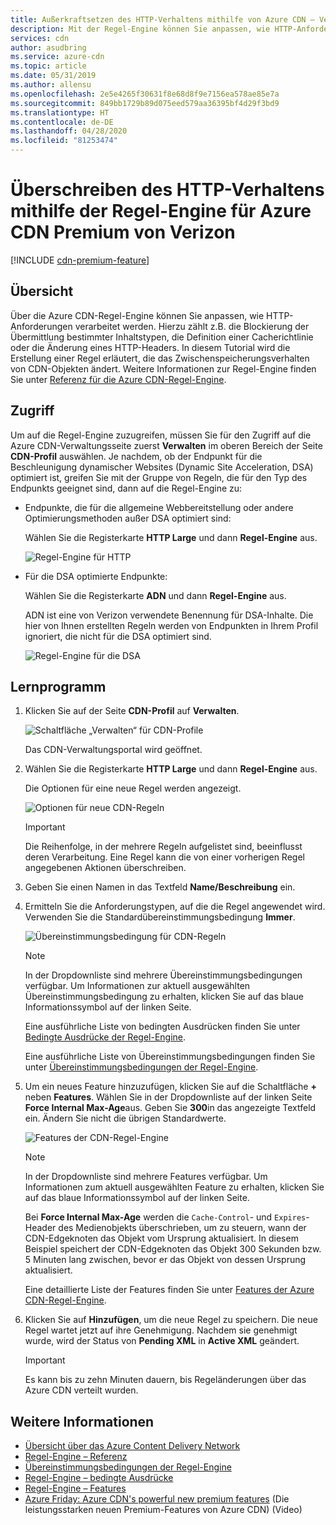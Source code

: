 ```yaml
---
title: Außerkraftsetzen des HTTP-Verhaltens mithilfe von Azure CDN – Verizon Premium-Regel-Engine
description: Mit der Regel-Engine können Sie anpassen, wie HTTP-Anforderungen von Azure CDN Premium von Verizon behandelt werden, z. B. Blockieren der Übermittlung bestimmter Inhaltstypen, Definieren einer Zwischenspeicherungsrichtlinie oder Ändern von HTTP-Headern.
services: cdn
author: asudbring
ms.service: azure-cdn
ms.topic: article
ms.date: 05/31/2019
ms.author: allensu
ms.openlocfilehash: 2e5e4265f30631f8e68d8f9e7156ea578ae85e7a
ms.sourcegitcommit: 849bb1729b89d075eed579aa36395bf4d29f3bd9
ms.translationtype: HT
ms.contentlocale: de-DE
ms.lasthandoff: 04/28/2020
ms.locfileid: "81253474"
---
```

# <a name="override-http-behavior-using-the-azure-cdn-from-verizon-premium-rules-engine"></a>Überschreiben des HTTP-Verhaltens mithilfe der Regel-Engine für Azure CDN Premium von Verizon

[!INCLUDE [cdn-premium-feature](../../includes/cdn-premium-feature.md)]

## <a name="overview"></a>Übersicht

Über die Azure CDN-Regel-Engine können Sie anpassen, wie HTTP-Anforderungen verarbeitet werden. Hierzu zählt z.B. die Blockierung der Übermittlung bestimmter Inhaltstypen, die Definition einer Cacherichtlinie oder die Änderung eines HTTP-Headers. In diesem Tutorial wird die Erstellung einer Regel erläutert, die das Zwischenspeicherungsverhalten von CDN-Objekten ändert. Weitere Informationen zur Regel-Engine finden Sie unter [Referenz für die Azure CDN-Regel-Engine](cdn-verizon-premium-rules-engine-reference.md).

## <a name="access"></a>Zugriff

Um auf die Regel-Engine zuzugreifen, müssen Sie für den Zugriff auf die Azure CDN-Verwaltungsseite zuerst **Verwalten** im oberen Bereich der Seite **CDN-Profil** auswählen. Je nachdem, ob der Endpunkt für die Beschleunigung dynamischer Websites (Dynamic Site Acceleration, DSA) optimiert ist, greifen Sie mit der Gruppe von Regeln, die für den Typ des Endpunkts geeignet sind, dann auf die Regel-Engine zu:

- Endpunkte, die für die allgemeine Webbereitstellung oder andere Optimierungsmethoden außer DSA optimiert sind:
    
    Wählen Sie die Registerkarte **HTTP Large** und dann **Regel-Engine** aus.

    ![Regel-Engine für HTTP](./media/cdn-rules-engine/cdn-http-rules-engine.png)

- Für die DSA optimierte Endpunkte:
    
    Wählen Sie die Registerkarte **ADN** und dann **Regel-Engine** aus.
    
    ADN ist eine von Verizon verwendete Benennung für DSA-Inhalte. Die hier von Ihnen erstellten Regeln werden von Endpunkten in Ihrem Profil ignoriert, die nicht für die DSA optimiert sind.

    ![Regel-Engine für die DSA](./media/cdn-rules-engine/cdn-dsa-rules-engine.png)

## <a name="tutorial"></a>Lernprogramm

1. Klicken Sie auf der Seite **CDN-Profil** auf **Verwalten**.
   
    ![Schaltfläche „Verwalten“ für CDN-Profile](./media/cdn-rules-engine/cdn-manage-btn.png)
   
    Das CDN-Verwaltungsportal wird geöffnet.

2. Wählen Sie die Registerkarte **HTTP Large** und dann **Regel-Engine** aus.
   
    Die Optionen für eine neue Regel werden angezeigt.
   
    ![Optionen für neue CDN-Regeln](./media/cdn-rules-engine/cdn-new-rule.png)
   
   > [!IMPORTANT]
   > Die Reihenfolge, in der mehrere Regeln aufgelistet sind, beeinflusst deren Verarbeitung. Eine Regel kann die von einer vorherigen Regel angegebenen Aktionen überschreiben.
   >

3. Geben Sie einen Namen in das Textfeld **Name/Beschreibung** ein.

4. Ermitteln Sie die Anforderungstypen, auf die die Regel angewendet wird. Verwenden Sie die Standardübereinstimmungsbedingung **Immer**.
   
   ![Übereinstimmungsbedingung für CDN-Regeln](./media/cdn-rules-engine/cdn-request-type.png)
   
   > [!NOTE]
   > In der Dropdownliste sind mehrere Übereinstimmungsbedingungen verfügbar. Um Informationen zur aktuell ausgewählten Übereinstimmungsbedingung zu erhalten, klicken Sie auf das blaue Informationssymbol auf der linken Seite.
   >
   >  Eine ausführliche Liste von bedingten Ausdrücken finden Sie unter [Bedingte Ausdrücke der Regel-Engine](cdn-verizon-premium-rules-engine-reference-match-conditions.md).
   >  
   > Eine ausführliche Liste von Übereinstimmungsbedingungen finden Sie unter [Übereinstimmungsbedingungen der Regel-Engine](cdn-verizon-premium-rules-engine-reference-match-conditions.md).
   >
   >

5. Um ein neues Feature hinzuzufügen, klicken Sie auf die Schaltfläche **+** neben **Features**.  Wählen Sie in der Dropdownliste auf der linken Seite **Force Internal Max-Age**aus.  Geben Sie **300**in das angezeigte Textfeld ein. Ändern Sie nicht die übrigen Standardwerte.
   
   ![Features der CDN-Regel-Engine](./media/cdn-rules-engine/cdn-new-feature.png)
   
   > [!NOTE]
   > In der Dropdownliste sind mehrere Features verfügbar. Um Informationen zum aktuell ausgewählten Feature zu erhalten, klicken Sie auf das blaue Informationssymbol auf der linken Seite.
   >
   > Bei **Force Internal Max-Age** werden die `Cache-Control`- und `Expires`-Header des Medienobjekts überschrieben, um zu steuern, wann der CDN-Edgeknoten das Objekt vom Ursprung aktualisiert. In diesem Beispiel speichert der CDN-Edgeknoten das Objekt 300 Sekunden bzw. 5 Minuten lang zwischen, bevor er das Objekt von dessen Ursprung aktualisiert.
   >
   > Eine detaillierte Liste der Features finden Sie unter [Features der Azure CDN-Regel-Engine](cdn-verizon-premium-rules-engine-reference-features.md).
   >
   >

6. Klicken Sie auf **Hinzufügen**, um die neue Regel zu speichern.  Die neue Regel wartet jetzt auf ihre Genehmigung. Nachdem sie genehmigt wurde, wird der Status von **Pending XML** in **Active XML** geändert.
   
   > [!IMPORTANT]
   > Es kann bis zu zehn Minuten dauern, bis Regeländerungen über das Azure CDN verteilt wurden.
   >
   >

## <a name="see-also"></a>Weitere Informationen

- [Übersicht über das Azure Content Delivery Network](cdn-overview.md)
- [Regel-Engine – Referenz](cdn-verizon-premium-rules-engine-reference.md)
- [Übereinstimmungsbedingungen der Regel-Engine](cdn-verizon-premium-rules-engine-reference-match-conditions.md)
- [Regel-Engine – bedingte Ausdrücke](cdn-verizon-premium-rules-engine-reference-conditional-expressions.md)
- [Regel-Engine – Features](cdn-verizon-premium-rules-engine-reference-features.md)
- [Azure Friday: Azure CDN's powerful new premium features](https://azure.microsoft.com/documentation/videos/azure-cdns-powerful-new-premium-features/) (Die leistungsstarken neuen Premium-Features von Azure CDN) (Video)
